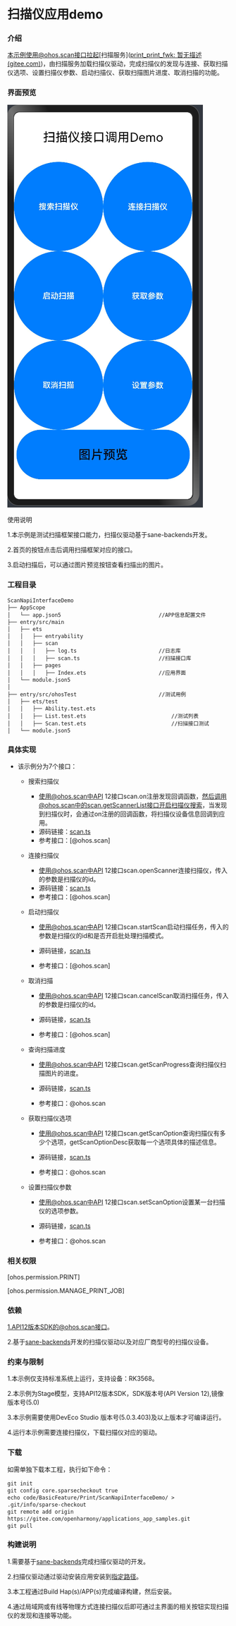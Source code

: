 # 扫描仪应用demo

### 介绍
本示例使用@ohos.scan接口拉起[扫描服务]([print_print_fwk: 暂无描述 (gitee.com)](https://gitee.com/openharmony/print_print_fwk))，由扫描服务加载扫描仪驱动，完成扫描仪的发现与连接、获取扫描仪选项、设置扫描仪参数、启动扫描仪、获取扫描图片进度、取消扫描的功能。

### 界面预览
![扫描demo](sceenshots/scandemo.png)

使用说明

1.本示例是测试扫描框架接口能力，扫描仪驱动基于sane-backends开发。

2.首页的按钮点击后调用扫描框架对应的接口。

3.启动扫描后，可以通过图片预览按钮查看扫描出的图片。

### 工程目录

```
ScanNapiInterfaceDemo
├── AppScope                                    
│   └── app.json5                               //APP信息配置文件
├── entry/src/main                              
│   ├── ets
│   │   ├── entryability
│   │   ├── scan                          		
│   │   │   ├── log.ts                        	//日志库
│   │   │   ├── scan.ts                       	//扫描接口库
│   │   ├── pages
│   │   │   ├── Index.ets                       //应用界面            
│   └── module.json5
│
├── entry/src/ohosTest       					//测试用例
│   ├── ets/test
│   │   ├── Ability.test.ets                        
│   │   ├── List.test.ets  							//测试列表
│   │   ├── Scan.test.ets                           //扫描接口测试
│   └── module.json5
```

### 具体实现

* 该示例分为7个接口：
  * 搜索扫描仪
    * 使用@ohos.scan中API 12接口scan.on注册发现回调函数，然后调用@ohos.scan中的scan.getScannerList接口开启扫描仪搜索，当发现到扫描仪时，会通过on注册的回调函数，将扫描仪设备信息回调到应用。
    * 源码链接：[scan.ts](./entry/src/main/ets/scan/scan.ts)
    * 参考接口：[@ohos.scan]
    
  * 连接扫描仪
    
    * 使用@ohos.scan中API 12接口scan.openScanner连接扫描仪，传入的参数是扫描仪的id。
    * 源码链接：[scan.ts](./entry/src/main/ets/scan/scan.ts)
    * 参考接口：[@ohos.scan]
    
  * 启动扫描仪
    
    * 使用@ohos.scan中API 12接口scan.startScan启动扫描任务，传入的参数是扫描仪的id和是否开启批处理扫描模式。
    
    * 源码链接，[scan.ts](./entry/src/main/ets/scan/scan.ts)
    
    * 参考接口：[@ohos.scan]

  * 取消扫描
    
    * 使用@ohos.scan中API 12接口scan.cancelScan取消扫描任务，传入的参数是扫描仪的id。
    
    * 源码链接，[scan.ts](./entry/src/main/ets/scan/scan.ts)
    
    * 参考接口：[@ohos.scan]
  * 查询扫描进度
    
    * 使用@ohos.scan中API 12接口scan.getScanProgress查询扫描仪扫描图片的进度。
    
    * 源码链接，[scan.ts](./entry/src/main/ets/scan/scan.ts)
    
    * 参考接口：@ohos.scan
  * 获取扫描仪选项
    
    * 使用@ohos.scan中API 12接口scan.getScanOption查询扫描仪有多少个选项，getScanOptionDesc获取每一个选项具体的描述信息。
    
    * 源码链接，[scan.ts](./entry/src/main/ets/scan/scan.ts)
    
    * 参考接口：@ohos.scan
  * 设置扫描仪参数
    
    * 使用@ohos.scan中API 12接口scan.setScanOption设置某一台扫描仪的选项参数。
    
    * 源码链接，[scan.ts](./entry/src/main/ets/scan/scan.ts)
    
    * 参考接口：@ohos.scan

### 相关权限

[ohos.permission.PRINT]

[ohos.permission.MANAGE_PRINT_JOB]

### 依赖

1.API12版本SDK的@ohos.scan接口。

2.基于[sane-backends](https://gitee.com/openharmony-sig/third_party_backends)开发的扫描仪驱动以及对应厂商型号的扫描仪设备。

### 约束与限制

1.本示例仅支持标准系统上运行，支持设备：RK3568。

2.本示例为Stage模型，支持API12版本SDK，SDK版本号(API Version 12),镜像版本号(5.0)

3.本示例需要使用DevEco Studio 版本号(5.0.3.403)及以上版本才可编译运行。

4.运行本示例需要连接扫描仪，下载扫描仪对应的驱动。

###  下载

如需单独下载本工程，执行如下命令：

```
git init
git config core.sparsecheckout true
echo code/BasicFeature/Print/ScanNapiInterfaceDemo/ > .git/info/sparse-checkout
git remote add origin https://gitee.com/openharmony/applications_app_samples.git
git pull
```

### 构建说明

1.需要基于[sane-backends](https://gitee.com/openharmony-sig/third_party_backends/)完成扫描仪驱动的开发。

2.扫描仪驱动通过驱动安装应用安装到[指定路径](/data/service/el1/public/print_service/sane/backend)。

3.本工程通过Build Hap(s)/APP(s)完成编译构建，然后安装。

4.通过局域网或有线等物理方式连接扫描仪后即可通过主界面的相关按钮实现扫描仪的发现和连接等功能。